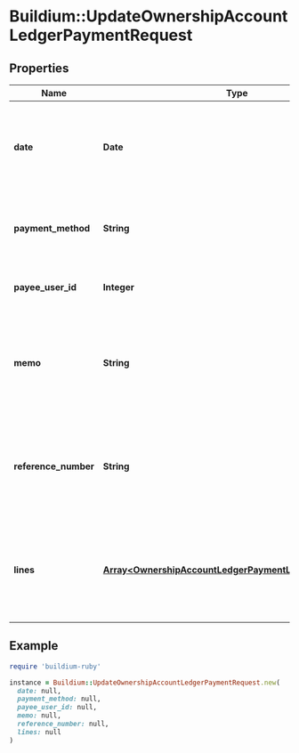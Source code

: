 # Buildium::UpdateOwnershipAccountLedgerPaymentRequest

## Properties

| Name | Type | Description | Notes |
| ---- | ---- | ----------- | ----- |
| **date** | **Date** | The date of the transaction. The date must be formatted as YYYY-MM-DD. |  |
| **payment_method** | **String** | The payment method used for the transaction. |  |
| **payee_user_id** | **Integer** | The payee&#39;s user unique identifier. | [optional] |
| **memo** | **String** | A brief note describing the reason for the payment. The value cannot exceed 65 characters. | [optional] |
| **reference_number** | **String** | The reference Number of the transaction. The value cannot exceed 30 characters. | [optional] |
| **lines** | [**Array&lt;OwnershipAccountLedgerPaymentLineSaveMessage&gt;**](OwnershipAccountLedgerPaymentLineSaveMessage.md) | A collection of line items included in the payment. At least one line item is required. |  |

## Example

```ruby
require 'buildium-ruby'

instance = Buildium::UpdateOwnershipAccountLedgerPaymentRequest.new(
  date: null,
  payment_method: null,
  payee_user_id: null,
  memo: null,
  reference_number: null,
  lines: null
)
```

